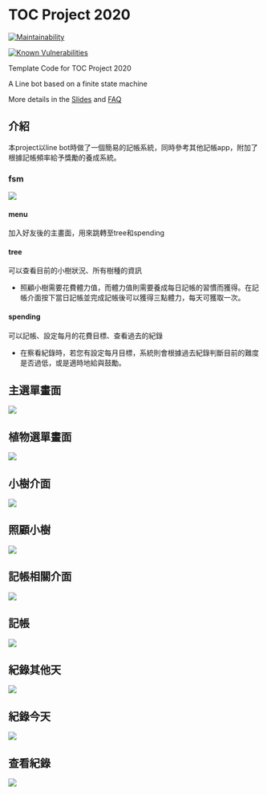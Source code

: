 # TOC Project 2020

[![Maintainability](https://api.codeclimate.com/v1/badges/dc7fa47fcd809b99d087/maintainability)](https://codeclimate.com/github/NCKU-CCS/TOC-Project-2020/maintainability)

[![Known Vulnerabilities](https://snyk.io/test/github/NCKU-CCS/TOC-Project-2020/badge.svg)](https://snyk.io/test/github/NCKU-CCS/TOC-Project-2020)


Template Code for TOC Project 2020

A Line bot based on a finite state machine

More details in the [Slides](https://hackmd.io/@TTW/ToC-2019-Project#) and [FAQ](https://hackmd.io/s/B1Xw7E8kN)

## 介紹
本project以line bot時做了一個簡易的記帳系統，同時參考其他記帳app，附加了根據記帳頻率給予獎勵的養成系統。
### fsm
![](https://i.imgur.com/YaQwoaD.png)
#### menu
加入好友後的主畫面，用來跳轉至tree和spending
#### tree
可以查看目前的小樹狀況、所有樹種的資訊
* 照顧小樹需要花費體力值，而體力值則需要養成每日記帳的習慣而獲得。在記帳介面按下當日記帳並完成記帳後可以獲得三點體力，每天可獲取一次。
#### spending
可以記帳、設定每月的花費目標、查看過去的紀錄
* 在察看紀錄時，若您有設定每月目標，系統則會根據過去紀錄判斷目前的難度是否過低，或是適時地給與鼓勵。
## 主選單畫面
![](https://i.imgur.com/5urJ3h9.jpg)

## 植物選單畫面
![](https://i.imgur.com/jTuj5Qn.jpg)
## 小樹介面
![](https://i.imgur.com/VKJ2Asw.jpg)
## 照顧小樹
![](https://i.imgur.com/DbuW7BD.jpg)
## 記帳相關介面
![](https://i.imgur.com/igzc523.jpg)
## 記帳
![](https://i.imgur.com/klo53Qw.jpg)
## 紀錄其他天
![](https://i.imgur.com/iEKhKiW.jpg)
## 紀錄今天
![](https://i.imgur.com/etUEpkY.jpg)
## 查看紀錄
![](https://i.imgur.com/iRmccev.jpg)
